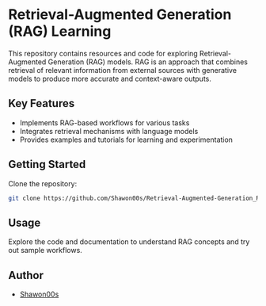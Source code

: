 # Retrieval-Augmented Generation (RAG) Learning

This repository contains resources and code for exploring Retrieval-Augmented Generation (RAG) models. RAG is an approach that combines retrieval of relevant information from external sources with generative models to produce more accurate and context-aware outputs.

## Key Features

- Implements RAG-based workflows for various tasks
- Integrates retrieval mechanisms with language models
- Provides examples and tutorials for learning and experimentation

## Getting Started

Clone the repository:
```bash
git clone https://github.com/Shawon00s/Retrieval-Augmented-Generation_RAG_Learning.git
```

## Usage

Explore the code and documentation to understand RAG concepts and try out sample workflows.

## Author

- [Shawon00s](https://github.com/Shawon00s)
